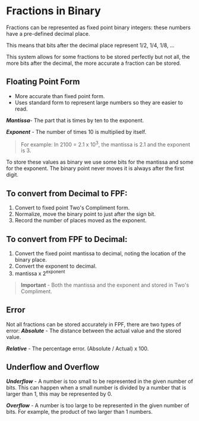 # Fractions in Binary

Fractions can be represented as fixed point binary integers: these numbers have a pre-defined decimal place.

This means that bits after the decimal place represent 1/2, 1/4, 1/8, ...

This system allows for some fractions to be stored perfectly but not all, the more bits after the decimal, the more accurate a fraction can be stored.

## Floating Point Form
- More accurate than fixed point form.
- Uses standard form to represent large numbers so they are easier to read.


***Mantissa***- The part that is times by ten to the exponent.

***Exponent*** - The number of times 10 is multiplied by itself.

> For example: In 2100 = 2.1 x 10<sup>3</sup>, the mantissa is 2.1 and the exponent is 3.

To store these values as binary we use some bits for the mantissa and some for the exponent.
The binary point never moves it is always after the first digit.


## To convert from Decimal to FPF:
1. Convert to fixed point Two's Compliment form.
2. Normalize, move the binary point to just after the sign bit.
3. Record the number of places moved as the exponent.

## To convert from FPF to Decimal:
1. Convert the fixed point mantissa to decimal, noting the location of the binary place.
2. Convert the exponent to decimal.
3. mantissa x 2<sup>exponent</sup>

> **Important** - Both the mantissa and the exponent and stored in Two's Compliment.

## Error
Not all fractions can be stored accurately in FPF, there are two types of error:
***Absolute*** - The distance between the actual value and the stored value.

***Relative*** - The percentage error. (Absolute / Actual) x 100.

## Underflow and Overflow
***Underflow*** - A number is too small to be represented in the given number of bits. This can happen when a small number is divided by a number that is larger than 1, this may be represented by 0.

***Overflow*** - A number is too large to be represented in the given number of bits. For example, the product of two larger than 1 numbers.